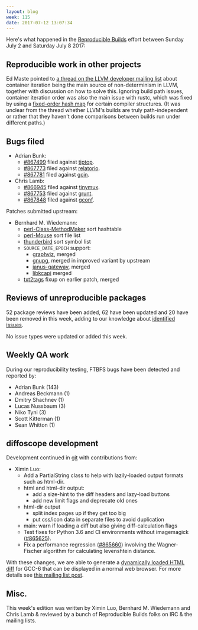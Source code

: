 ```yaml
---
layout: blog
week: 115
date: 2017-07-12 13:07:34
---
```


Here's what happened in the [Reproducible
Builds](https://reproducible-builds.org) effort between Sunday July 2 and
Saturday July 8 2017:


Reproducible work in other projects
-----------------------------------

Ed Maste pointed to [a thread on the LLVM developer mailing
list](http://lists.llvm.org/pipermail/llvm-dev/2017-July/115025.html) about
container iteration being the main source of non-determinism in LLVM, together
with discussion on how to solve this. Ignoring build path issues, container
iteration order was also the main issue with rustc, which was fixed by using a
[fixed-order hash
map](https://github.com/rust-lang/rust/commit/e4791e086d671d429db864787f6b60547a28b0f5)
for certain compiler structures. (It was unclear from the thread whether LLVM's
builds are truly path-independent or rather that they haven't done comparisons
between builds run under different paths.)


Bugs filed
----------

* Adrian Bunk:
  * <a href="https://bugs.debian.org/867499">#867499</a> filed against <a href="https://tracker.debian.org/pkg/tiptop">tiptop</a>.
  * <a href="https://bugs.debian.org/867773">#867773</a> filed against <a href="https://tracker.debian.org/pkg/relatorio">relatorio</a>.
  * <a href="https://bugs.debian.org/867781">#867781</a> filed against <a href="https://tracker.debian.org/pkg/gcin">gcin</a>.
* Chris Lamb:
  * <a href="https://bugs.debian.org/866945">#866945</a> filed against <a href="https://tracker.debian.org/pkg/tinymux">tinymux</a>.
  * <a href="https://bugs.debian.org/867753">#867753</a> filed against <a href="https://tracker.debian.org/pkg/grunt">grunt</a>.
  * <a href="https://bugs.debian.org/867848">#867848</a> filed against <a href="https://tracker.debian.org/pkg/gconf">gconf</a>.

Patches submitted upstream:

* Bernhard M. Wiedemann:
  * [perl-Class-MethodMaker](https://rt.cpan.org/Public/Bug/Display.html?id=122339) sort hashtable
  * [perl-Mouse](https://rt.cpan.org/Public/Bug/Display.html?id=122336) sort file list
  * [thunderbird](https://bugzilla.mozilla.org/show_bug.cgi?id=1378663) sort symbol list
  * `SOURCE_DATE_EPOCH` support:
    * [graphviz](https://github.com/ellson/graphviz/pull/1253), merged
    * [gnupg](https://dev.gnupg.org/D436), merged in improved variant by upstream
    * [janus-gateway](https://github.com/meetecho/janus-gateway/pull/943), merged
    * [libkcapi](https://github.com/smuellerDD/libkcapi/pull/12) merged
  * [txt2tags](https://github.com/txt2tags/txt2tags/pull/209) fixup on earlier patch, merged


Reviews of unreproducible packages
----------------------------------

52 package reviews have been added, 62 have been updated and 20 have been
removed in this week, adding to our knowledge about [identified
issues](https://tests.reproducible-builds.org/debian/index_issues.html).

No issue types were updated or added this week.


Weekly QA work
--------------

During our reproducibility testing, FTBFS bugs have been detected and reported by:

 - Adrian Bunk (143)
 - Andreas Beckmann (1)
 - Dmitry Shachnev (1)
 - Lucas Nussbaum (3)
 - Niko Tyni (3)
 - Scott Kitterman (1)
 - Sean Whitton (1)


diffoscope development
----------------------

Development continued in
[git](https://anonscm.debian.org/cgit/reproducible/diffoscope.git/log/) with
contributions from:

- Ximin Luo:
  - Add a PartialString class to help with lazily-loaded output formats such as
    html-dir.
  - html and html-dir output:
    - add a size-hint to the diff headers and lazy-load buttons
    - add new limit flags and deprecate old ones
  - html-dir output
    - split index pages up if they get too big
    - put css/icon data in separate files to avoid duplication
  - main: warn if loading a diff but also giving diff-calculation flags
  - Test fixes for Python 3.6 and CI environments without imagemagick (<a href="https://bugs.debian.org/865625">#865625</a>).
  - Fix a performance regression (<a href="https://bugs.debian.org/865660">#865660</a>) involving the Wagner-Fischer
    algorithm for calculating levenshtein distance.

With these changes, we are able to generate a [dynamically loaded HTML
diff](https://people.debian.org/~infinity0/repro/gcc-6-repro/gcc.diff.html/)
for GCC-6 that can be displayed in a normal web browser. For more details see
[this mailing list
post](https://lists.reproducible-builds.org/pipermail/rb-general/2017-July/000559.html).


Misc.
-----

This week's edition was written by Ximin Luo, Bernhard M. Wiedemann and Chris
Lamb & reviewed by a bunch of Reproducible Builds folks on IRC & the mailing
lists.
